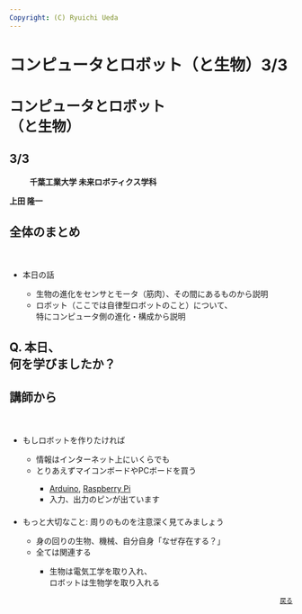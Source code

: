 ```yaml
---
Copyright: (C) Ryuichi Ueda
---
```



# コンピュータとロボット（と生物）3/3
<h1 style="font-size:180%">コンピュータとロボット<br />（と生物）</h1>
<h2 style="font-size:150%">3/3</h2>
　
　
<strong>千葉工業大学 未来ロボティクス学科</strong>

<strong>上田 隆一</strong>

<!--nextpage-->

<h2>全体のまとめ</h2>
　
<ul>
	<li>本日の話</li>
	<ul>
		<li>生物の進化をセンサとモータ（筋肉）、その間にあるものから説明</li>
		<li>ロボット（ここでは自律型ロボットのこと）について、<br />特にコンピュータ側の進化・構成から説明</li>
	</ul>
</ul>

<!--nextpage-->

<h2>Q. 本日、<br />何を学びましたか？</h2>

<!--nextpage-->

<h2>講師から</h2>
　
<ul>
	<li>もしロボットを作りたければ</li>
	<ul>
		<li>情報はインターネット上にいくらでも</li>
		<li>とりあえずマイコンボードやPCボードを買う</li>
		<ul>
			<li><a href="https://commons.wikimedia.org/wiki/File%3AArduino_Uno_004.jpg" target="_blank">Arduino</a>, <a href="https://commons.wikimedia.org/wiki/File%3ARaspberry_Pi_2_Model_B_v1.1_top_new_(bg_cut_out).jpg" target="_blank">Raspberry Pi</a></li>
			<li>入力、出力のピンが出ています</li>
		</ul>
	</ul>
　
	<li>もっと大切なこと: 周りのものを注意深く見てみましょう</li>
	<ul>
		<li>身の回りの生物、機械、自分自身「なぜ存在する？」</li>
		<li>全ては関連する</li>
		<ul>
			<li>生物は電気工学を取り入れ、<br />ロボットは生物学を取り入れる</li>
		</ul>
	</ul>
</ul>

<div style="text-align:right;font-size:80%">
 <footer><a href="/?page=07863">戻る</a></footer>
</div>
